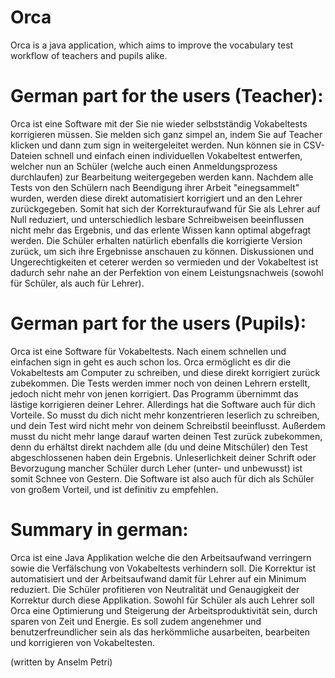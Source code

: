 # Orca
Orca is a java application, which aims to improve the vocabulary test workflow of teachers and pupils alike.

# German part for the users (Teacher):

Orca ist eine Software mit der Sie nie wieder selbstständig Vokabeltests korrigieren müssen. Sie melden sich ganz simpel an, indem Sie auf Teacher klicken und dann zum sign in weitergeleitet werden. Nun können sie in CSV-Dateien schnell und einfach einen individuellen Vokabeltest entwerfen, welcher nun an Schüler (welche auch einen Anmeldungsprozess durchlaufen) zur Bearbeitung weitergegeben werden kann. Nachdem alle Tests von den Schülern nach Beendigung ihrer Arbeit "einegsammelt" wurden, werden diese direkt automatisiert korrigiert und an den Lehrer zurückgegeben. Somit hat sich der Korrekturaufwand für Sie als Lehrer auf Null reduziert, und unterschiedlich lesbare Schreibweisen beeinflussen nicht mehr das Ergebnis, und das erlente Wissen kann optimal abgefragt werden. Die Schüler erhalten natürlich ebenfalls die korrigierte Version zurück, um sich ihre Ergebnisse anschauen zu können. Diskussionen und Ungerechtigkeiten et ceterer werden so vermieden und der Vokabeltest ist dadurch sehr nahe an der Perfektion von einem Leistungsnachweis (sowohl für Schüler, als auch für Lehrer).

# German part for the users (Pupils):

Orca ist eine Software für Vokabeltests. Nach einem schnellen und einfachen sign in geht es auch schon los. Orca ermöglicht es dir die Vokabeltests am Computer zu schreiben, und diese direkt korrigiert zurück zubekommen. Die Tests werden immer noch von deinen Lehrern erstellt, jedoch nicht mehr von jenen korrigiert. Das Programm übernimmt das lästige korrigieren deiner Lehrer. Allerdings hat die Software auch für dich Vorteile. So musst du dich nicht mehr konzentrieren leserlich zu schreiben, und dein Test wird nicht mehr von deinem Schreibstil beeinflusst. Außerdem musst du nicht mehr lange darauf warten deinen Test zurück zubekommen, denn du erhältst direkt nachdem alle (du und deine Mitschüler) den Test abgeschlossenen haben dein Ergebnis. Unleserlichkeit deiner Schrift oder Bevorzugung mancher Schüler durch Leher (unter- und unbewusst) ist somit Schnee von Gestern. Die Software ist also auch für dich als Schüler von großem Vorteil, und ist definitiv zu empfehlen.

# Summary in german:

Orca ist eine Java Applikation welche die den Arbeitsaufwand verringern sowie die Verfälschung von Vokabeltests verhindern soll. Die Korrektur ist automatisiert und der Arbeitsaufwand damit für Lehrer auf ein Minimum reduziert. Die Schüler profitieren von Neutralität und Genaugigkeit der Korrektur durch diese Applikation. Sowohl für Schüler als auch Lehrer soll Orca eine Optimierung und Steigerung der Arbeitsproduktivität sein, durch sparen von Zeit und Energie. Es soll zudem angenehmer und benutzerfreundlicher sein als das herkömmliche ausarbeiten, bearbeiten und korrigieren von Vokabeltesten.

(written by Anselm Petri)
